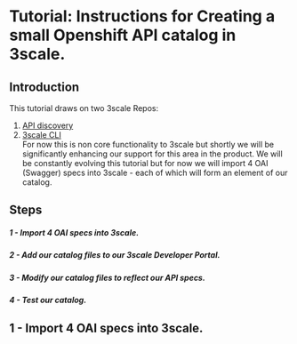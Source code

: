 # Tutorial: Instructions for Creating a small Openshift API  catalog in 3scale. 

## Introduction
This tutorial draws on two 3scale Repos: 
1) [API discovery](https://github.com/3scale/3scale-discover-APIs)   
2) [3scale CLI](https://github.com/3scale/3scale-cli)  
For now this is non core functionality to 3scale but shortly we will be significantly enhancing our support for this area in the product. 
We will be constantly evolving this tutorial but for now we will import 4 OAI (Swagger) specs into 3scale - each of which will form an element of our catalog.  

## Steps
##### 1 - Import 4 OAI specs into 3scale.
##### 2 - Add our catalog files to our 3scale Developer Portal.
##### 3 - Modify our catalog files to reflect our API specs.
##### 4 - Test our catalog.  


## 1 - Import 4 OAI specs into 3scale.
